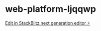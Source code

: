 # web-platform-ljqqwp

[Edit in StackBlitz next generation editor ⚡️](https://stackblitz.com/~/github.com/JorgenMJobloop/web-platform-ljqqwp)